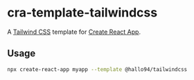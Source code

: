 # cra-template-tailwindcss

A [Tailwind CSS](https://tailwindcss.com) template for [Create React App](https://github.com/facebook/create-react-app).

## Usage

```bash
npx create-react-app myapp --template @hallo94/tailwindcss
```

